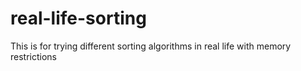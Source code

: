 # real-life-sorting
This is for trying different sorting algorithms in real life with memory restrictions
